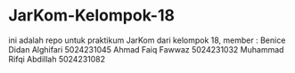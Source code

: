# JarKom-Kelompok-18

ini adalah repo untuk praktikum JarKom dari kelompok 18, member :
Benice Didan Alghifari 5024231045
Ahmad Faiq Fawwaz 5024231032
Muhammad Rifqi Abdillah 5024231082
